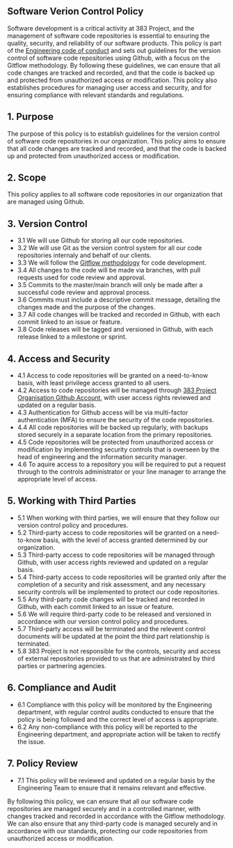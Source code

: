 ## Software Verion Control Policy

Software development is a critical activity at 383 Project, and the management of software code repositories is essential to ensuring the quality, security, and reliability of our software products. This policy is part of the [Engineering code of conduct](https://github.com/383Project/engineering-code-of-conduct) and sets out guidelines for the version control of software code repositories using Github, with a focus on the Gitflow methodology. By following these guidelines, we can ensure that all code changes are tracked and recorded, and that the code is backed up and protected from unauthorized access or modification. This policy also establishes procedures for managing user access and security, and for ensuring compliance with relevant standards and regulations.

## 1. Purpose
The purpose of this policy is to establish guidelines for the version control of software code repositories in our organization. This policy aims to ensure that all code changes are tracked and recorded, and that the code is backed up and protected from unauthorized access or modification.

## 2. Scope
This policy applies to all software code repositories in our organization that are managed using Github.

## 3. Version Control
- 3.1 We will use Github for storing all our code repositories.
- 3.2 We will use Git as the version control system for all our code repositories internaly and behalf of our clients.
- 3.3 We will follow the [Gitflow methodology](https://www.atlassian.com/git/tutorials/comparing-workflows/gitflow-workflow) for code development.
- 3.4 All changes to the code will be made via branches, with pull requests used for code review and approval.
- 3.5 Commits to the master/main branch will only be made after a successful code review and approval process.
- 3.6 Commits must include a descriptive commit message, detailing the changes made and the purpose of the changes.
- 3.7 All code changes will be tracked and recorded in Github, with each commit linked to an issue or feature.
- 3.8 Code releases will be tagged and versioned in Github, with each release linked to a milestone or sprint.

## 4. Access and Security
- 4.1 Access to code repositories will be granted on a need-to-know basis, with least privilege access granted to all users.
- 4.2 Access to code repositories will be managed through [383 Project Organisation Github Account](https://github.com/383Project/engineering-code-of-conduct), with user access rights reviewed and updated on a regular basis.
- 4.3 Authentication for Github access will be via multi-factor authentication (MFA) to ensure the security of the code repositories.
- 4.4 All code repositories will be backed up regularly, with backups stored securely in a separate location from the primary repositories.
- 4.5 Code repositories will be protected from unauthorized access or modification by implementing security controls that is overseen by the head of engineering and the information security manager. 
- 4.6 To aquire access to a repository you will be required to put a request through to the controls administrator or your line manager to arrange the appropriate level of access.

## 5. Working with Third Parties
- 5.1 When working with third parties, we will ensure that they follow our version control policy and procedures.
- 5.2 Third-party access to code repositories will be granted on a need-to-know basis, with the level of access granted determined by our organization.
- 5.3 Third-party access to code repositories will be managed through Github, with user access rights reviewed and updated on a regular basis.
- 5.4 Third-party access to code repositories will be granted only after the completion of a security and risk assessment, and any necessary security controls will be implemented to protect our code repositories.
- 5.5 Any third-party code changes will be tracked and recorded in Github, with each commit linked to an issue or feature.
- 5.6 We will require third-party code to be released and versioned in accordance with our version control policy and procedures.
- 5.7 Third-party access will be terminated and the relevent control documents will be updated at the point the third part relationship is terminated.
- 5.8 383 Project is not responsible for the controls, security and access of external repositories provided to us that are administrated by third parties or partnering agencies.

## 6. Compliance and Audit
- 6.1 Compliance with this policy will be monitored by the Engineering department, with regular control audits conducted to ensure that the policy is being followed and the correct level of access is appropriate.
- 6.2 Any non-compliance with this policy will be reported to the Engineering department, and appropriate action will be taken to rectify the issue.

## 7. Policy Review
- 7.1 This policy will be reviewed and updated on a regular basis by the Engineering Team to ensure that it remains relevant and effective.

By following this policy, we can ensure that all our software code repositories are managed securely and in a controlled manner, with changes tracked and recorded in accordance with the Gitflow methodology. We can also ensure that any third-party code is managed securely and in accordance with our standards, protecting our code repositories from unauthorized access or modification.
